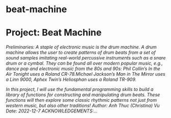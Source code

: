 # beat-machine
<h1>Project: Beat Machine </h1>
<h6> Preliminaries: A staple of electronic music is the drum machine. A drum machine allows the user to create patterns of drum beats from a set of sound samples imitating real-world percussive instruments such as a snare drum or a cymbal. They can be found all over modern popular music, e.g., dance pop and electronic music from the 80s and 90s: Phil Collin’s In the Air Tonight uses a Roland CR-78.Michael Jackson’s Man in The Mirror uses a Linn 9000, Aphex Twin’s Heliosphan uses a Roland TR-909.

In this project, I will use the fundamental programming skills to build a library of functions for constructing and manipulating drum beats. These functions will then explore some classic rhythmic patterns not just from western music, but also other traditions!
 Author: Anh Thuc (Christina) Vu 
 Date: 2022-12-7
 ACKNOWLEDGEMENTS:... </h6>